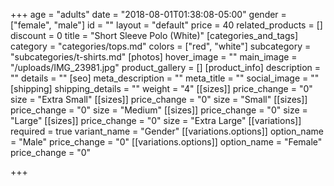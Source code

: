 +++
age = "adults"
date = "2018-08-01T01:38:08-05:00"
gender = ["female", "male"]
id = ""
layout = "default"
price = 40
related_products = []
discount = 0
title = "Short Sleeve Polo (White)"
[categories_and_tags]
category = "categories/tops.md"
colors = ["red", "white"]
subcategory = "subcategories/t-shirts.md"
[photos]
hover_image = ""
main_image = "/uploads/IMG_23981.jpg"
product_gallery = []
[product_info]
description = ""
details = ""
[seo]
meta_description = ""
meta_title = ""
social_image = ""
[shipping]
shipping_details = ""
weight = "4"
[[sizes]]
price_change = "0"
size = "Extra Small"
[[sizes]]
price_change = "0"
size = "Small"
[[sizes]]
price_change = "0"
size = "Medium"
[[sizes]]
price_change = "0"
size = "Large"
[[sizes]]
price_change = "0"
size = "Extra Large"
[[variations]]
required = true
variant_name = "Gender"
[[variations.options]]
option_name = "Male"
price_change = "0"
[[variations.options]]
option_name = "Female"
price_change = "0"

+++

